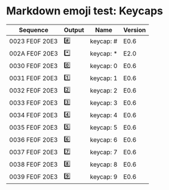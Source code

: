 # Markdown emoji test: Keycaps

| Sequence | Output | Name | Version |
| - | - | - | - |
| 0023 FE0F 20E3 | #️⃣ | keycap: # | E0.6 |
| 002A FE0F 20E3 | *️⃣ | keycap: * | E2.0 |
| 0030 FE0F 20E3 | 0️⃣ | keycap: 0 | E0.6 |
| 0031 FE0F 20E3 | 1️⃣ | keycap: 1 | E0.6 |
| 0032 FE0F 20E3 | 2️⃣ | keycap: 2 | E0.6 |
| 0033 FE0F 20E3 | 3️⃣ | keycap: 3 | E0.6 |
| 0034 FE0F 20E3 | 4️⃣ | keycap: 4 | E0.6 |
| 0035 FE0F 20E3 | 5️⃣ | keycap: 5 | E0.6 |
| 0036 FE0F 20E3 | 6️⃣ | keycap: 6 | E0.6 |
| 0037 FE0F 20E3 | 7️⃣ | keycap: 7 | E0.6 |
| 0038 FE0F 20E3 | 8️⃣ | keycap: 8 | E0.6 |
| 0039 FE0F 20E3 | 9️⃣ | keycap: 9 | E0.6 |

